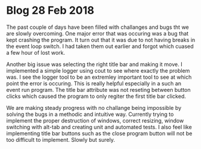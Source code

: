 # Blog 28 Feb 2018

The past couple of days have been filled with challanges and bugs tht we are slowly overcoming. One major error that was occuring was a bug that kept crashing the program. It turn out that it was due to not having breaks in the event loop switch. I had taken them out earlier and forgot which cuased a few hour of lost work. 

Another big issue was selecting the right title bar and making it move. I implemented a simple logger using cout to see where exactly the problem was. I see the logger tool to be an extremley important tool to see at which point the error is occuring. This is really helpful especially in a such an event run program. The title bar attribute was not reseting between button clicks which caused the program to only regiter the first title bar clicked. 

We are making steady progress with no challange being impossible by solving the bugs in a methodic and intuitive way. Currently trying to implement the proper destruction of windows, correct resizing, window switching with alt-tab and creating unit and automated tests. I also feel like implementing title bar buttons such as the close program button will not be too difficult to implement. Slowly but surely.